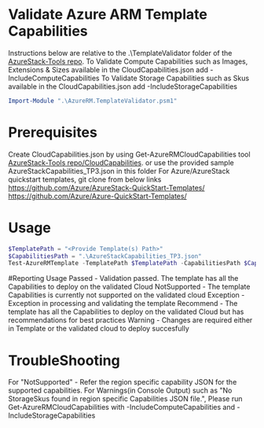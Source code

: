 # Validate Azure ARM Template Capabilities
Instructions below are relative to the .\TemplateValidator folder of the [AzureStack-Tools repo](..).
To Validate Compute Capabilities such as Images, Extensions & Sizes available in the CloudCapabilities.json add -IncludeComputeCapabilities
To Validate Storage Capabilities such as Skus available in the CloudCapabilities.json add -IncludeStorageCapabilities
```powershell
Import-Module ".\AzureRM.TemplateValidator.psm1"
```
# Prerequisites
Create CloudCapabilities.json by using Get-AzureRMCloudCapabilities tool [AzureStack-Tools repo/CloudCapabilities](../CloudCapabilities). or use the provided sample AzureStackCapabilities_TP3.json in this folder
For Azure/AzureStack quickstart templates, git clone from below links
https://github.com/Azure/AzureStack-QuickStart-Templates/
https://github.com/Azure/Azure-QuickStart-Templates/
# Usage
```powershell
$TemplatePath = "<Provide Template(s) Path>"
$CapabilitiesPath = ".\AzureStackCapabilities_TP3.json"
Test-AzureRMTemplate -TemplatePath $TemplatePath -CapabilitiesPath $CapabilitiesPath -Verbose #-IncludeComputeCapabilities -IncludeStorageCapabilities
```
#Reporting Usage
Passed - Validation passed. The template has all the Capabilities to deploy on the validated Cloud 
NotSupported - The template Capabilities is currently not supported on the validated cloud
Exception - Exception in processing and validating the template
Recommend - The template has all the Capabilities to deploy on the validated Cloud but has recommendations for best practices
Warning - Changes are required either in Template or the validated cloud to deploy succesfully

# TroubleShooting
For "NotSupported" - Refer the region specific capability JSON for the supported capabilities.
For Warnings(in Console Output) such as "No StorageSkus found in region specific Capabilities JSON file.", Please run Get-AzureRMCloudCapabilities with -IncludeComputeCapabilities and -IncludeStorageCapabilities
